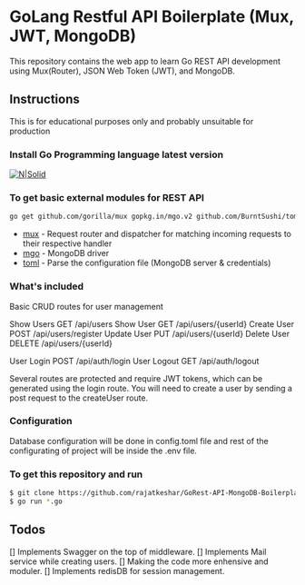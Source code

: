 # GoLang Restful API Boilerplate (Mux, JWT, MongoDB)  

This repository contains the web app to learn Go REST API development using Mux(Router), JSON Web Token (JWT), and MongoDB.

## Instructions

This is for educational purposes only and probably unsuitable for production

### Install Go Programming language latest version

[![N|Solid](https://sdtimes.com/wp-content/uploads/2018/02/golang.sh_-490x490.png)](https://golang.org/dl/)

### To get basic external modules for REST API

 ```sh
go get github.com/gorilla/mux gopkg.in/mgo.v2 github.com/BurntSushi/toml
```

* [mux](https://github.com/gorilla/mux) - Request router and dispatcher for matching incoming requests to their respective handler
* [mgo](https://gopkg.in/mgo.v2) - MongoDB driver
* [toml](https://github.com/BurntSushi/toml) - Parse the configuration file (MongoDB server & credentials)


### What's included

Basic CRUD routes for user management

Show Users GET      /api/users
Show User GET       /api/users/{userId}
Create User POST    /api/users/register
Update User PUT     /api/users/{userId}
Delete User DELETE  /api/users/{userId}

User Login POST     /api/auth/login
User Logout GET     /api/auth/logout

Several routes are protected and require JWT tokens, which can be generated using the login route. You will need to create a user by sending a post request to the createUser route.

### Configuration

Database configuration will be done in config.toml file and rest of the configurating of project will be inside the .env file.

### To get this repository and run

 ```sh
$ git clone https://github.com/rajatkeshar/GoRest-API-MongoDB-Boilerplate.git
$ go run *.go
```

## Todos

[] Implements Swagger on the top of middleware.
[] Implements Mail service while creating users.
[] Making the code more enhensive and moduler.
[] Implements redisDB for session management.
